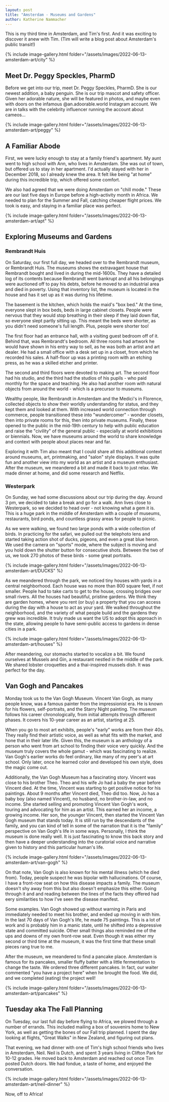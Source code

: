 ```yaml
---
layout: post
title: "Amsterdam - Museums and Gardens"
author: Katherine Nammacher
---
```


This is my third time in Amsterdam, and Tim's first. And it was exciting to discover it anew with Tim. (Tim will write a blog post about Amsterdam's public transit!)

{% include image-gallery.html folder="/assets/images/2022-06-13-amsterdam-art/city" %}

## Meet Dr. Peggy Speckles, PharmD
Before we get into our trip, meet Dr. Peggy Speckles, PharmD. She is our newest addition, a baby penguin. She is our trip mascot and safety officer. Given her adorable nature, she will be featured in photos, and maybe even with doors on the infamous @an.adoorable.world Instagram account. We are in talks with the celebrity influencer running the account about cameos... 

{% include image-gallery.html folder="/assets/images/2022-06-13-amsterdam-art/peggy" %}

## A Familiar Abode
First, we were lucky enough to stay at a family friend's apartment. My aunt went to high school with Ann, who lives in Amsterdam. She was out of town, but offered us to stay in her apartment. I'd actually stayed with her in December 2018, so I already knew the area. It felt like being "at home" during this incredible trip, which offered some comfort.

We also had agreed that we were doing Amsterdam on "chill mode." These are our last five days in Europe before a high-activity month in Africa. We needed to plan for the Summer and Fall, catching cheaper flight prices. We took is easy, and staying in a familiar place was perfect.

{% include image-gallery.html folder="/assets/images/2022-06-13-amsterdam-art/apt" %}

## Exploring Museums and Gardens

### Rembrandt Huis
On Saturday, our first full day, we headed over to the Rembrandt museum, or Rembrandt Huis. The museums shows the extravagant house that Rembrandt bought and lived in during the mid-1600s. They have a detailed log of its contents because Rembrandt went bankrupt and all his belongings were auctioned off to pay his debts, before he moved to an industrial area and died in poverty. Using that inventory list, the museum is located in the house and has it set up as it was during his lifetime. 

The basement is the kitchen, which holds the maid's "box bed." At the time, everyone slept in box beds, beds in large cabinet closets. People were nervous that they would stop breathing in their sleep if they laid down flat, so everyone slept partly sitting up. This meant the beds were shorter, as you didn't need someone's full length. Plus, people were shorter too!

The first floor had an entrance hall, with a visiting guest bedroom off of it. Behind that, was Rembrandt's bedroom. All three rooms had artwork he would have shown in his entry way to sell, as he was both an artist and art dealer. He had a small office with a desk set up in a closet, from which he recorded his sales. A half-floor up was a printing room with an etching press, as he was a skilled etcher and printer. 

The second and third floors were devoted to making art. The second floor had his studio, and the third had the studios of his pupils - who paid monthly for the space and teaching. He also had another room with natural objects from around the world - which is a precursor to museums. 

Wealthy people, like Rembrandt in Amsterdam and the Medici's in Florence, collected objects to show their worldly understanding for status, and they kept them and looked at them. With increased world connection through commerce, people transitioned these into "wundercomer" - wonder closets, then into private rooms for this, then into private museums. Finally, these opened to the public in the mid-19th century to help with public education and raise the "civility" of the general public - especially at world exhibitions or biennials. Now, we have museums around the world to share knowledge and context with people about places near and far. 

Exploring it with Tim also meant that I could share all this additional context around museums, art, printmaking, and "salon" style displays. It was quite fun and another view into my world as an artist and a museum enthusiast. After the museum, we meandered a bit and made it back to just relax. We made dinner at home, and did some research and Netflix.

### Westerpark

On Sunday, we had some discussions about our trip during the day. Around 3 pm, we decided to take a break and go for a walk. Ann lives close to Westerpark, so we decided to head over - not knowing what a gem it is. This is a huge park in the middle of Amsterdam with a couple of museums, restaurants, bird ponds, and countless grassy areas for people to picnic.

As we were walking, we found two large ponds with a wide collection of birds. In practicing for the safari, we pulled out the telephoto lens and started taking action shot of ducks, pigeons, and even a great blue heron. We used the camera on "sports" mode, where the subject is moving and you hold down the shutter button for consecutive shots. Between the two of us, we took 270 photos of these birds - some great portraits.

{% include image-gallery.html folder="/assets/images/2022-06-13-amsterdam-art/DUCKS" %}

As we meandered through the park, we noticed tiny houses with yards in a central neighborhood. Each house was no more than 800 square feet, if not smaller. People had to take carts to get to the house, crossing bridges over small rivers. All the houses had beautiful, pristine gardens. We think they are garden homes, where you rent (or buy) a property that you can access during the day with a house to act as your yard. We walked throughout the neighborhood, and the variety of what people build and the gardens they grew was incredible. It truly made us want the US to adopt this approach in the state, allowing people to have semi-public access to gardens in dense cities in a park.

{% include image-gallery.html folder="/assets/images/2022-06-13-amsterdam-art/houses" %}

After meandering, our stomachs started to vocalize a bit. We found ourselves at Mussels and Gin, a restaurant nestled in the middle of the park. We shared lobster croquettes and a thai-inspired mussels dish. It was perfect for the day.

## Van Gogh and Pancakes
Monday took us to the Van Gogh Museum. Vincent Van Gogh, as many people know, was a famous painter from the impressionist era. He is known for his flowers, self-portraits, and the Starry Night painting. The museum follows his career chronologically, from initial attempts through different phases. It covers his 10-year career as an artist, starting at 25. 

When you go to most art exhibits, people's "early" works are from their 40s. They really find their artistic voice, as well as what fits with the market, and hone that in their later life. Given this, the museum is an anthology of a person who went from art school to finding their voice very quickly. And the museum truly covers the whole gamut - which was fascinating to realize. Van Gogh's earlier works do feel ordinary, like many of my peer's at art school. Only later, once he learned color and developed his own style, does the magic come out. 

Additionally, the Van Gogh Museum has a fascinating story. Vincent was close to his brother Theo. Theo and his wife Jo had a baby the year before Vincent died. At the time, Vincent was starting to get positive notice for his paintings. About 9 months after Vincent died, Theo did too. Now, Jo has a baby boy (also named Vincent), no husband, no brother-in-law, and no income. She started selling and promoting Vincent Van Gogh's work, touring and advocating for him as an artist. This earned her an income, a growing income. Her son, the younger Vincent, then started the Vincent Van Gogh museum that stands today. It is still run by the descendants of the family, and you can kind of tell in some of the narration that it is the "family" perspective on Van Gogh's life in some ways. Personally, I think the museum is done really well. It is just fascinating to know this back story and then have a deeper understanding into the curatorial voice and narrative given to history and this particular human's life.

{% include image-gallery.html folder="/assets/images/2022-06-13-amsterdam-art/van-gogh" %}

On that note, Van Gogh is also known for his mental illness (which he died from). Today, people suspect he was bipolar with hallucinations. Of course, I have a front-row seat on how this disease impacts a family. The museum doesn't shy away from this but also doesn't emphasize this either. Going through it and and reading between the lines of the facts they offered had eery similarities to how I've seen the disease manifest. 

Some examples. Van Gogh showed up without warning in Paris and immediately needed to meet his brother, and ended up moving in with him. In the last 70 days of Van Gogh's life, he made 75 paintings. This is a lot of work and is probably him in a manic state, until he shifted into a depressive state and committed suicide. Other small things also reminded me of the ups and downs of my own front-row seat. Even though it was either my second or third time at the museum, it was the first time that these small pieces rang true to me. 

After the museum, we meandered to find a pancake place. Amsterdam is famous for its pancakes, smaller fluffy batter with a little fermentation to change the taste. We ordered three different pancakes. In fact, our waiter commented "you have a project here" when he brought the food. We did, and we completed (eating) the project well!

{% include image-gallery.html folder="/assets/images/2022-06-13-amsterdam-art/pancakes" %}


## Tuesday aka The Fall Planning
On Tuesday, our last full day before flying to Africa, we plowed through a number of errands. This included mailing a box of souvenirs home to New York, as well as getting the bones of our Fall trip planned. I spent the day looking at flights, "Great Walks" in New Zealand, and figuring out plans. 

That evening, we had dinner with one of Tim's high school friends who lives in Amsterdam, Neil. Neil is Dutch, and spent 3 years living in Clifton Park for 10-12 grades. He moved back to Amsterdam and reached out once Tim posted Dutch doors. We had fondue, a taste of home, and enjoyed the conversation.

{% include image-gallery.html folder="/assets/images/2022-06-13-amsterdam-art/neil-dinner" %}


Now, off to Africa!



